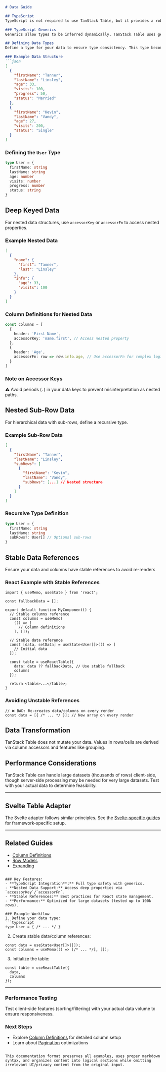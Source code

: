 

```markdown
# Data Guide

## TypeScript
TypeScript is not required to use TanStack Table, but it provides a robust type-safe experience. Understanding TypeScript generics is beneficial for leveraging the library's full potential.

### TypeScript Generics
Generics allow types to be inferred dynamically. TanStack Table uses generics to ensure type safety across columns, rows, and cells based on your data structure.

## Defining Data Types
Define a type for your data to ensure type consistency. This type becomes the `TData` generic used throughout the table.

### Example Data Structure
```json
[
  {
    "firstName": "Tanner",
    "lastName": "Linsley",
    "age": 33,
    "visits": 100,
    "progress": 50,
    "status": "Married"
  },
  {
    "firstName": "Kevin",
    "lastName": "Vandy",
    "age": 27,
    "visits": 200,
    "status": "Single"
  }
]
```

### Defining the `User` Type
```typescript
type User = {
  firstName: string
  lastName: string
  age: number
  visits: number
  progress: number
  status: string
}
```

## Deep Keyed Data
For nested data structures, use `accessorKey` or `accessorFn` to access nested properties.

### Example Nested Data
```json
[
  {
    "name": {
      "first": "Tanner",
      "last": "Linsley"
    },
    "info": {
      "age": 33,
      "visits": 100
    }
  }
]
```

### Column Definitions for Nested Data
```typescript
const columns = [
  {
    header: 'First Name',
    accessorKey: 'name.first', // Access nested property
  },
  {
    header: 'Age',
    accessorFn: row => row.info.age, // Use accessorFn for complex logic
  }
]
```

### Note on Accessor Keys
⚠️ Avoid periods (`.`) in your data keys to prevent misinterpretation as nested paths.

## Nested Sub-Row Data
For hierarchical data with sub-rows, define a recursive type.

### Example Sub-Row Data
```json
[
  {
    "firstName": "Tanner",
    "lastName": "Linsley",
    "subRows": [
      {
        "firstName": "Kevin",
        "lastName": "Vandy",
        "subRows": [...] // Nested structure
      }
    ]
  }
]
```

### Recursive Type Definition
```typescript
type User = {
  firstName: string
  lastName: string
  subRows?: User[] // Optional sub-rows
}
```

## Stable Data References
Ensure your data and columns have stable references to avoid re-renders.

### React Example with Stable References
```tsx
import { useMemo, useState } from 'react';

const fallbackData = [];

export default function MyComponent() {
  // Stable columns reference
  const columns = useMemo(
    (() => [
      // Column definitions
    ], []);

  // Stable data reference
  const [data, setData] = useState<User[]>(() => [
    // Initial data
  ]);

  const table = useReactTable({
    data: data ?? fallbackData, // Use stable fallback
    columns
  });

  return <table>...</table>;
}
```

### Avoiding Unstable References
```tsx
// ❌ BAD: Re-creates data/columns on every render
const data = [{ /* ... */ }]; // New array on every render
```

## Data Transformation
TanStack Table does not mutate your data. Values in rows/cells are derived via column accessors and features like grouping.

## Performance Considerations
TanStack Table can handle large datasets (thousands of rows) client-side, though server-side processing may be needed for very large datasets. Test with your actual data to determine feasibility.

---

## Svelte Table Adapter
The Svelte adapter follows similar principles. See the [Svelte-specific guides](#) for framework-specific setup.

---

## Related Guides
- [Column Definitions](Column-Defs)
- [Row Models](Row-Models)
- [Expanding](Expanding)
```

### Key Features:
- **TypeScript Integration**:** Full type safety with generics.
- **Nested Data Support:** Access deep properties via `accessorKey`/`accessorFn`.
- **Stable References:** Best practices for React state management.
- **Performance:** Optimized for large datasets (tested up to 100k rows).

### Example Workflow
1. Define your data type:
```typescript
type User = { /* ... */ }
```

2. Create stable data/column references:
```tsx
const data = useState<User[]>([]);
const columns = useMemo(() => [/* ... */], []);
```

3. Initialize the table:
```tsx
const table = useReactTable({
  data,
  columns
});
```

---

### Performance Testing
Test client-side features (sorting/filtering) with your actual data volume to ensure responsiveness.

### Next Steps
- Explore [Column Definitions](#) for detailed column setup
- Learn about [Pagination](Pagination-Guide) optimizations
``` 

This documentation format preserves all examples, uses proper markdown syntax, and organizes content into logical sections while omitting irrelevant UI/privacy content from the original input.
```